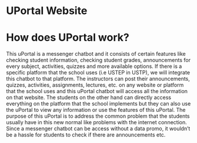# UPortal Website

# How does UPortal work?

This uPortal is a messenger chatbot and it consists of certain features like checking student information, checking student grades, announcements for every subject, activities, quizzes and more available options. If there is a specific platform that the school uses (i.e USTEP in USTP), we will integrate this chatbot to that platform. The instructors can post their announcements, quizzes, activities, assignments, lectures, etc. on any website or platform that the school uses and this uPortal chatbot will access all the information on that website. The students on the other hand can directly access everything on the platform that the school implements but they can also use the uPortal to view any information or use the features of this uPortal. The purpose of this uPortal is to address the common problem that the students usually have in this new normal like problems with the internet connection. Since a messenger chatbot can be access without a data promo, it wouldn’t be a hassle for students to check if there are announcements etc.
